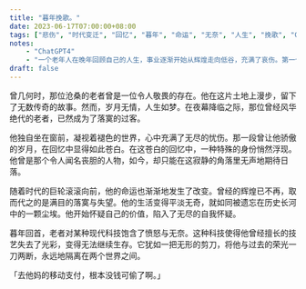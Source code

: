 ```yaml
---
title: "暮年挽歌。"
date: 2023-06-17T07:00:00+08:00
tags: ["悲伤", "时代变迁", "回忆", "暮年", "命运", "无奈", "人生", "挽歌", "ChatGPT"]
notes:
    - "ChatGPT4"
    - "一个老年人在晚年回顾自己的人生，事业逐渐开始从辉煌走向低谷，充满了哀伤。第一个转折是字里行间突然透露出，老人的事业其实是一个小偷。第二个转折是故事最后，通过对电子支付的咒骂，透露出小偷事业的低迷，实际上是因为电子支付普及后人们不再随身携带现金了。"
draft: false
---
```


曾几何时，那位沧桑的老者曾是一位令人敬畏的存在。他在这片土地上漫步，留下了无数传奇的故事。然而，岁月无情，人生如梦。在夜幕降临之际，那位曾经风华绝代的老者，已然成为了落寞的过客。

他独自坐在窗前，凝视着褪色的世界，心中充满了无尽的忧伤。那一段曾让他骄傲的岁月，在回忆中显得如此苍白。在这苍白的回忆中，一种特殊的身份悄然浮现。他曾是那个令人闻名丧胆的人物，如今，却只能在这寂静的角落里无声地期待日落。

随着时代的巨轮滚滚向前，他的命运也渐渐地发生了改变。曾经的辉煌已不再，取而代之的是满目的落寞与失望。他的生活变得平淡无奇，就如同被遗忘在历史长河中的一颗尘埃。他开始怀疑自己的价值，陷入了无尽的自我怀疑。

暮年回首，老者对某种现代科技饱含了愤怒与无奈。这种科技使得他曾经擅长的技艺失去了光彩，变得无法继续生存。它犹如一把无形的剪刀，将他与过去的荣光一刀两断，永远地隔离在两个世界之间。

「去他妈的移动支付，根本没钱可偷了啊。」